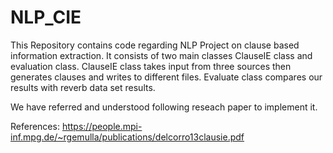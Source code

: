 
# NLP_CIE
This Repository contains code regarding NLP Project on clause based information extraction.
It consists of two main classes ClauseIE class and evaluation class.
ClauseIE class takes input from three sources then generates clauses and writes to different files.
Evaluate class compares our results with reverb data set results.

We have referred and understood following reseach paper to implement it.

References: 
https://people.mpi-inf.mpg.de/~rgemulla/publications/delcorro13clausie.pdf
